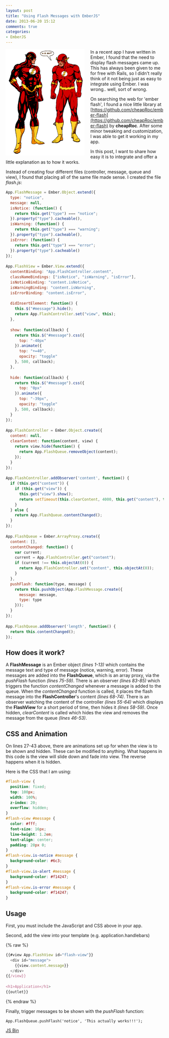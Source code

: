 ```yaml
---
layout: post
title: "Using Flash Messages with EmberJS"
date: 2013-06-20 15:12
comments: true
categories: 
- EmberJS
---
```


<img width="250" height="338" src="/images/flash-to-flash.png" style="border: 0px; float: left; margin-right: 20px; -webkit-border-radius: 0px; -ms-border-radius: 0px; -moz-border-radius: 0px; border-radius: 0px; -webkit-box-shadow: 0px; -moz-box-shadow: 0px; box-shadow: 0px;" />

In a recent app I have written in Ember, I found that the need to display flash messages came up. This has always been given to me for free with Rails, so I didn't really think of it not being just as easy to integrate using Ember. I was wrong.. well, sort of wrong.

On searching the web for 'ember flash', I found a nice little library at [https://github.com/cheapRoc/ember-flash](https://github.com/cheapRoc/ember-flash) by **cheapRoc**. After some minor tweaking and customization, I was able to get it working in my app.

In this post, I want to share how easy it is to integrate and offer a little explanation as to how it works.

Instead of creating four different files (controller, message, queue and view), I found that placing all of the same file made sense. I created the file *flash.js*:

```javascript flash.js
App.FlashMessage = Ember.Object.extend({
  type: "notice",
  message: null,
  isNotice: (function() {
    return this.get("type") === "notice";
  }).property("type").cacheable(),
  isWarning: (function() {
    return this.get("type") === "warning";
  }).property("type").cacheable(),
  isError: (function() {
    return this.get("type") === "error";
  }).property("type").cacheable()
});

App.FlashView = Ember.View.extend({
  contentBinding: "App.FlashController.content",
  classNameBindings: ["isNotice", "isWarning", "isError"],
  isNoticeBinding: "content.isNotice",
  isWarningBinding: "content.isWarning",
  isErrorBinding: "content.isError",
  
  didInsertElement: function() {
    this.$("#message").hide();
    return App.FlashController.set("view", this);
  },
  
  show: function(callback) {
    return this.$("#message").css({
      top: "-40px"
    }).animate({
      top: "+=40",
      opacity: "toggle"
    }, 500, callback);
  },
  
  hide: function(callback) {
    return this.$("#message").css({
      top: "0px"
    }).animate({
      top: "-39px",
      opacity: "toggle"
    }, 500, callback);
  }
});

App.FlashController = Ember.Object.create({
  content: null,
  clearContent: function(content, view) {
    return view.hide(function() {
      return App.FlashQueue.removeObject(content);
    });
  }
});

App.FlashController.addObserver('content', function() {
  if (this.get("content")) {
    if (this.get("view")) {
      this.get("view").show();
      return setTimeout(this.clearContent, 4000, this.get("content"), this.get("view"));
    }
  } else {
    return App.FlashQueue.contentChanged();
  }
});

App.FlashQueue = Ember.ArrayProxy.create({
  content: [],
  contentChanged: function() {
    var current;
    current = App.FlashController.get("content");
    if (current !== this.objectAt(0)) {
      return App.FlashController.set("content", this.objectAt(0));
    }
  },
  pushFlash: function(type, message) {
    return this.pushObject(App.FlashMessage.create({
      message: message,
      type: type
    }));
  }
});

App.FlashQueue.addObserver('length', function() {
  return this.contentChanged();
});
```

## How does it work?

A **FlashMessage** is an Ember object *(lines 1-13)* which contains the message text and type of message (notice, warning, error). These messages are added into the **FlashQueue**, which is an array proxy, via the *pushFlash* function *(lines 75-59)*. There is an observer *(lines 83-85)* which triggers the function *contentChanged* whenever a message is added to the queue. When the *contentChanged* function is called, it places the flash message into the **FlashController**'s content *(lines 68-74)*. There is an observer watching the content of the controller *(lines 55-64)* which displays the **FlashView** for a short period of time, then hides it *(lines 58-59)*. Once hidden, *clearContent* is called which hides the view and removes the message from the queue *(lines 46-53)*.

## CSS and Animation

On lines 27-43 above, there are animations set up for when the view is to be shown and hidden. These can be modified to anything. What happens in this code is the view will slide down and fade into view. The reverse happens when it is hidden.

Here is the CSS that I am using:

```css
#flash-view {
  position: fixed;
  top: 100px;
  width: 100%;
  z-index: 20;
  overflow: hidden;
}
#flash-view #message {
  color: #fff;
  font-size: 16px;
  line-height: 1.2em;
  text-align: center;
  padding: 20px 0;
}
#flash-view.is-notice #message {
  background-color: #6c3;
}
#flash-view.is-alert #message {
  background-color: #f14247;
}
#flash-view.is-error #message {
  background-color: #f14247;
}
```

## Usage

First, you must include the JavaScript and CSS above in your app.

Second, add the view into your template (e.g. application.handlebars)

{% raw %}
``` javascript application.handlebars
{{#view App.FlashView id="flash-view"}}
  <div id="message">
    {{view.content.message}}
  </div>
{{/view}}

<h1>Application</h1>
{{outlet}}
```
{% endraw %}

Finally, trigger messages to be shown with the *pushFlash* function:

    App.FlashQueue.pushFlash('notice', 'This actually works!!!');

<a class="jsbin-embed" href="http://jsbin.com/olurim/5/embed?live">JS Bin</a><script src="http://static.jsbin.com/js/embed.js"></script>